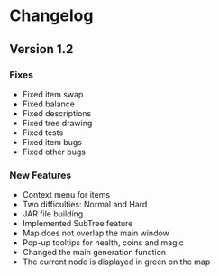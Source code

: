 # Changelog

## Version 1.2

### Fixes

* Fixed item swap
* Fixed balance
* Fixed descriptions
* Fixed tree drawing
* Fixed tests
* Fixed item bugs
* Fixed other bugs

### New Features

* Context menu for items
* Two difficulties: Normal and Hard
* JAR file building
* Implemented SubTree feature
* Map does not overlap the main window
* Pop-up tooltips for health, coins and magic
* Changed the main generation function
* The current node is displayed in green on the map
